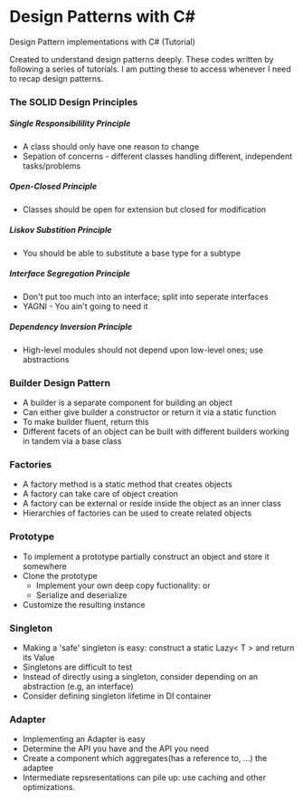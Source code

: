 # Design Patterns with C#

Design Pattern implementations with C# (Tutorial)

Created to understand design patterns deeply. These codes written by following a series of tutorials. I am putting these to access whenever I need to recap design patterns. 

### The SOLID Design Principles

##### Single Responsibilility Principle

* A class should only have one reason to change
* Sepation of concerns - different classes handling different, independent tasks/problems

##### Open-Closed Principle

* Classes should be open for extension but closed for modification

##### Liskov Substition Principle

* You should be able to substitute a base type for a subtype

##### Interface Segregation Principle

* Don't put too much into an interface; split into seperate interfaces
* YAGNI - You ain't going to need it

##### Dependency Inversion Principle

* High-level modules should not depend upon low-level ones; use abstractions

### Builder Design Pattern

* A builder is a separate component for building an object
* Can either give builder a constructor or return it via a static function
* To make builder fluent, return this
* Different facets of an object can be built with different builders working in tandem via a base class

### Factories

* A factory method is a static method that creates objects
* A factory can take care of object creation
* A factory can be external or reside inside the object as an inner class
* Hierarchies of factories can be used to create related objects

### Prototype

* To implement a prototype partially construct an object and store it somewhere
* Clone the prototype
	* Implement your own deep copy fuctionality: or
	* Serialize and deserialize
* Customize the resulting instance

### Singleton

* Making a 'safe' singleton is easy: construct a static Lazy< T > and return its Value
* Singletons are difficult to test
* Instead of directly using a singleton, consider depending on an abstraction (e.g, an interface)
* Consider defining singleton lifetime in DI container

### Adapter

* Implementing an Adapter is easy
* Determine the API you have and the API you need
* Create a component which aggregates(has a reference to, ...) the adaptee
* Intermediate repsresentations can pile up: use caching and other optimizations.
